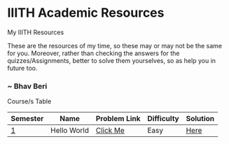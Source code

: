 # IIITH Academic Resources
My IIITH Resources

These are the resources of my time, so these may or may not be the same for you. Moreover, rather than checking the answers for the quizzes/Assignments, better to solve them yourselves, so as help you in future too.

### ~ Bhav Beri

Course/s Table

|Semester | Name | Problem Link | Difficulty | Solution | 
| :-------- | :-----------------: | ---------- | -------------- | --------- | 
| [1](IIITH-Resources/tree/main/Semester-1) | Hello World | [Click Me](https://www.hackerrank.com/challenges/py-hello-world/problem) | Easy | [Here](Introduction/Hello_World.py) | 
